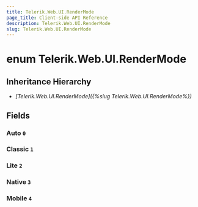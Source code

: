 ```yaml
---
title: Telerik.Web.UI.RenderMode
page_title: Client-side API Reference
description: Telerik.Web.UI.RenderMode
slug: Telerik.Web.UI.RenderMode
---
```


# enum Telerik.Web.UI.RenderMode

## Inheritance Hierarchy

* *[Telerik.Web.UI.RenderMode]({%slug Telerik.Web.UI.RenderMode%})*

## Fields

### Auto `0`

### Classic `1`

### Lite `2`

### Native `3`

### Mobile `4`


